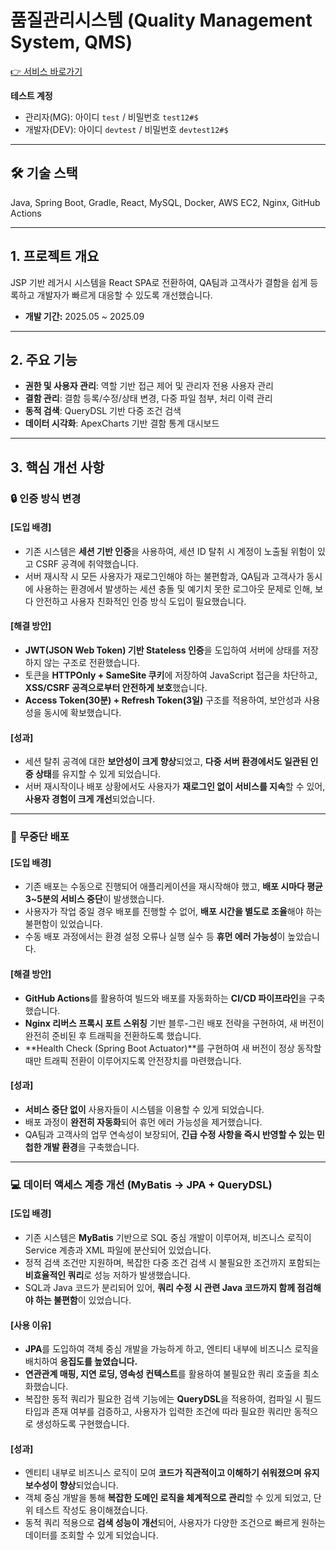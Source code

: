 # 품질관리시스템 (Quality Management System, QMS)
[👉 서비스 바로가기](https://qms.jaemin.app)

**테스트 계정**
* 관리자(MG): 아이디 `test` / 비밀번호 `test12#$`
* 개발자(DEV): 아이디 `devtest` / 비밀번호 `devtest12#$`

---

## 🛠️ 기술 스택
Java, Spring Boot, Gradle, React, MySQL, Docker, AWS EC2, Nginx, GitHub Actions

---

## 1. 프로젝트 개요
JSP 기반 레거시 시스템을 React SPA로 전환하여, QA팀과 고객사가 결함을 쉽게 등록하고 개발자가 빠르게 대응할 수 있도록 개선했습니다.
* **개발 기간:** 2025.05 ~ 2025.09

---

## 2. 주요 기능
* **권한 및 사용자 관리**: 역할 기반 접근 제어 및 관리자 전용 사용자 관리
* **결함 관리**: 결함 등록/수정/상태 변경, 다중 파일 첨부, 처리 이력 관리
* **동적 검색**: QueryDSL 기반 다중 조건 검색
* **데이터 시각화**: ApexCharts 기반 결함 통계 대시보드

---

## 3. 핵심 개선 사항

### 🔒 인증 방식 변경

#### [도입 배경]
- 기존 시스템은 **세션 기반 인증**을 사용하여, 세션 ID 탈취 시 계정이 노출될 위험이 있고 CSRF 공격에 취약했습니다.
- 서버 재시작 시 모든 사용자가 재로그인해야 하는 불편함과, QA팀과 고객사가 동시에 사용하는 환경에서 발생하는 세션 충돌 및 예기치 못한 로그아웃 문제로 인해, 보다 안전하고 사용자 친화적인 인증 방식 도입이 필요했습니다.

#### **[해결 방안]**
- **JWT(JSON Web Token) 기반 Stateless 인증**을 도입하여 서버에 상태를 저장하지 않는 구조로 전환했습니다.
- 토큰을 **HTTPOnly + SameSite 쿠키**에 저장하여 JavaScript 접근을 차단하고, **XSS/CSRF 공격으로부터 안전하게 보호**했습니다.
- **Access Token(30분) + Refresh Token(3일)** 구조를 적용하여, 보안성과 사용성을 동시에 확보했습니다.

#### **[성과]**
- 세션 탈취 공격에 대한 **보안성이 크게 향상**되었고, **다중 서버 환경에서도 일관된 인증 상태**를 유지할 수 있게 되었습니다.
- 서버 재시작이나 배포 상황에서도 사용자가 **재로그인 없이 서비스를 지속**할 수 있어, **사용자 경험이 크게 개선**되었습니다.

---

### 🚀 무중단 배포

#### [도입 배경]
- 기존 배포는 수동으로 진행되어 애플리케이션을 재시작해야 했고, **배포 시마다 평균 3~5분의 서비스 중단**이 발생했습니다.
- 사용자가 작업 중일 경우 배포를 진행할 수 없어, **배포 시간을 별도로 조율**해야 하는 불편함이 있었습니다.
- 수동 배포 과정에서는 환경 설정 오류나 실행 실수 등 **휴먼 에러 가능성**이 높았습니다.

#### **[해결 방안]**
- **GitHub Actions**를 활용하여 빌드와 배포를 자동화하는 **CI/CD 파이프라인**을 구축했습니다.
- **Nginx 리버스 프록시 포트 스위칭** 기반 블루-그린 배포 전략을 구현하여, 새 버전이 완전히 준비된 후 트래픽을 전환하도록 했습니다.
- **Health Check (Spring Boot Actuator)**를 구현하여 새 버전이 정상 동작할 때만 트래픽 전환이 이루어지도록 안전장치를 마련했습니다.

#### **[성과]**
- **서비스 중단 없이** 사용자들이 시스템을 이용할 수 있게 되었습니다.
- 배포 과정이 **완전히 자동화**되어 휴먼 에러 가능성을 제거했습니다.
- QA팀과 고객사의 업무 연속성이 보장되어, **긴급 수정 사항을 즉시 반영할 수 있는 민첩한 개발 환경**을 구축했습니다.

---

### 💻 데이터 액세스 계층 개선 (MyBatis → JPA + QueryDSL)

#### [도입 배경]
- 기존 시스템은 **MyBatis** 기반으로 SQL 중심 개발이 이루어져, 비즈니스 로직이 Service 계층과 XML 파일에 분산되어 있었습니다.
- 정적 검색 조건만 지원하며, 복잡한 다중 조건 검색 시 불필요한 조건까지 포함되는 **비효율적인 쿼리**로 성능 저하가 발생했습니다.
- SQL과 Java 코드가 분리되어 있어, **쿼리 수정 시 관련 Java 코드까지 함께 점검해야 하는 불편함**이 있었습니다.

#### **[사용 이유]**
- **JPA**를 도입하여 객체 중심 개발을 가능하게 하고, 엔티티 내부에 비즈니스 로직을 배치하여 **응집도를 높였습니다.**
- **연관관계 매핑, 지연 로딩, 영속성 컨텍스트**를 활용하여 불필요한 쿼리 호출을 최소화했습니다.
- 복잡한 동적 쿼리가 필요한 검색 기능에는 **QueryDSL**을 적용하여, 컴파일 시 필드 타입과 존재 여부를 검증하고, 사용자가 입력한 조건에 따라 필요한 쿼리만 동적으로 생성하도록 구현했습니다.

#### **[성과]**
- 엔티티 내부로 비즈니스 로직이 모여 **코드가 직관적이고 이해하기 쉬워졌으며 유지보수성이 향상**되었습니다.
- 객체 중심 개발을 통해 **복잡한 도메인 로직을 체계적으로 관리**할 수 있게 되었고, 단위 테스트 작성도 용이해졌습니다.
- 동적 쿼리 적용으로 **검색 성능이 개선**되어, 사용자가 다양한 조건으로 빠르게 원하는 데이터를 조회할 수 있게 되었습니다.
